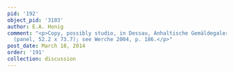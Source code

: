 ```yaml
---
pid: '192'
object_pid: '3103'
author: E.A. Honig
comment: "<p>Copy, possibly studio, in Dessau, Anhaltische Gemäldegalerie, inv. #385
  (panel, 52.2 x 73.7); see Werche 2004, p. 186.</p>"
post_date: March 18, 2014
order: '191'
collection: discussion
---
```

